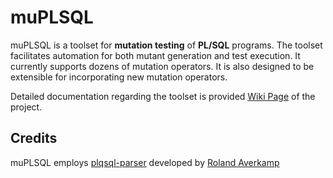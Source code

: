 # muPLSQL 

muPLSQL is a toolset for **mutation testing** of **PL/SQL** programs. The toolset facilitates automation for both mutant generation and test execution. 
It currently supports dozens of mutation operators. It is also designed to be extensible for incorporating new mutation operators.


Detailed documentation regarding the toolset is provided [Wiki Page](https://github.com/arzutr/MuPLSQL/wiki) of the project.


## Credits

muPLSQL employs [plqsql-parser](https://github.com/raverkamp/plsql-parser) developed by [Roland Averkamp](https://github.com/raverkamp)
